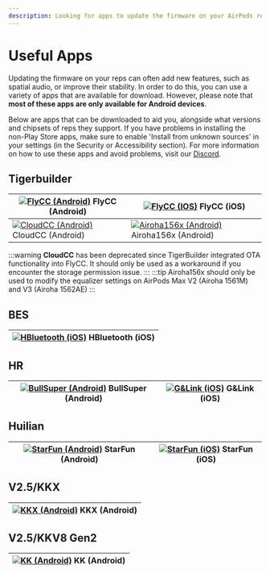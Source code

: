 ```yaml
---
description: Looking for apps to update the firmware on your AirPods replicas? Check out this list of useful apps categorized by chipsets, including Airoha, Tigerbuilder, BES, HR, and Huilian. Please note that most of these apps are only available for Android devices.
---
```


# Useful Apps

Updating the firmware on your reps can often add new features, such as spatial audio, or improve their stability. In order to do this, you can use a variety of apps that are available for download. However, please note that **most of these apps are only available for Android devices**.

Below are apps that can be downloaded to aid you, alongside what versions and chipsets of reps they support. If you have problems in installing the non-Play Store apps, make sure to enable 'Install from unknown sources' in your settings (in the Security or Accessibility section). For more information on how to use these apps and avoid problems, visit our [Discord](https://airreps.link/discord).

## **Tigerbuilder**

|[![FlyCC (Android)](/app_icon/flycc.png)](https://airreps.link/flycc) FlyCC (Android)| [![FlyCC (IOS)](/app_icon/flycc.png)](https://airreps.link/iflycc) FlyCC (iOS) |
|---|---|
| [![CloudCC (Android)](/app_icon/cloudcc.png)](https://airreps.link/cloudcc) CloudCC (Android) | [![Airoha156x (Android)](/app_icon/airoha156x.png)](https://airreps.link/airoha156x) Airoha156x (Android) |

:::warning **CloudCC** has been deprecated since TigerBuilder integrated OTA functionality into FlyCC. It should only be used as a workaround if you encounter the storage permission issue.
:::
:::tip Airoha156x should only be used to modify the equalizer settings on AirPods Max V2 (Airoha 1561M) and V3 (Airoha 1562AE)
:::

## **BES**

| [![HBluetooth (iOS)](/app_icon/hbluetooth.png)](https://airreps.link/hbluetooth) HBluetooth (iOS) |
|---|

## **HR**

|[![BullSuper (Android)](/app_icon/bullsuper.png)](https://airreps.link/bullsuperhr) BullSuper (Android)|[![G&Link (iOS)](/app_icon/g&link.png)](https://airreps.link/gnlink) G&Link (iOS)|
|---|---|

## **Huilian**

|[![StarFun (Android)](/app_icon/starfun.png)](https://google.com) StarFun (Android)|[![StarFun (iOS)](/app_icon/starfun.png)](https://airreps.link/istarfun) StarFun (iOS)|
|---|---|

## **V2.5/KKX**

| [![KKX (Android)](/app_icon/kkx.png)](https://airreps.link/kkx) KKX (Android) |
|---|

## **V2.5/KKV8 Gen2**

| [![KK (Android)](/app_icon/kk.png)](https://airreps.link/kkv8) KK (Android) |
|---|
